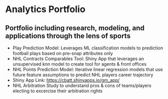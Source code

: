 # Analytics Portfolio
## Portfolio including research, modeling, and applications through the lens of sports
  
- Play Prediction Model: Leverages ML classification models to prediction football plays based on pre-snap attributes only
- NHL Contracts Comparables Tool: Shiny App that leverages an unsupervised knn model to create tool for agents & front offices
- NHL Points Prediction Model: Iterative linear regression models that use future feature assumptions to predict NHL players career trajectory
- Shiny App Link: https://cbatt.shinyapps.io/gm_app/
- NHL Arbitration Study to understand pros & cons of teams/players electing to excercise their arbitration rights
